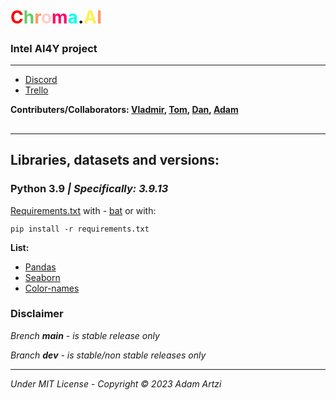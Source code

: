 # <span style="color:#FF0000">C</span><span style="color:#66CC66">h</span><span style="color:#FF9966">r</span><span style="color:#FFCCCC">o</span><span style="color:#FF0066">m</span><span style="color:#00ffee">a</span><span style="color:#FF066">.</span><span style="color:#FFF051">A</span><span style="color:#FF9566">I</span>
### Intel AI4Y project

-----

- [Discord](https://discord.gg/tNVMpaJbdh) 
- [Trello](https://trello.com/invite/b/640b0c94b8ad1c25c6b12508/ATTIfd1c763c3cda5b4161bf919008812b2693C01590/Intel%20AI4Y%20Project)

**Contributers/Collaborators: [Vladmir](https://github.com/StaaaaarFinger), [Tom](https://github.com/TomosaurusRex), [Dan](https://github.com/Danos360), [Adam](https://github.com/JustSnofi)** 
##
----
## Libraries, datasets and versions:
### Python 3.9 *| Specifically: 3.9.13*
[Requirements.txt](requirements.txt) with - [bat](install_libs.bat) or with:
```
pip install -r requirements.txt
```

**List:**
- [Pandas](https://pandas.pydata.org)
- [Seaborn](https://seaborn.pydata.org)
- [Color-names](data\color_names.md)

### Disclaimer
*Brench **main** - is stable release only*

*Branch **dev** - is stable/non stable releases only*

----
*Under MIT License - Copyright © 2023 Adam Artzi*